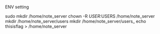 ENV setting

sudo mkdir /home/note_server
chown -R $USER:$USERS /home/note_server
mkdir /home/note_server/users
mkdir /home/note_server/users_
echo thisisflag > /home/note_server
